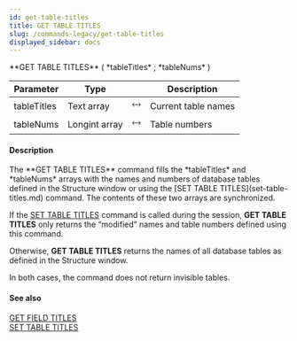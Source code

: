```yaml
---
id: get-table-titles
title: GET TABLE TITLES
slug: /commands-legacy/get-table-titles
displayed_sidebar: docs
---
```


<!--REF #_command_.GET TABLE TITLES.Syntax-->**GET TABLE TITLES** ( *tableTitles* ; *tableNums* )<!-- END REF-->
<!--REF #_command_.GET TABLE TITLES.Params-->
| Parameter | Type |  | Description |
| --- | --- | --- | --- |
| tableTitles | Text array | &#x1F858; | Current table names |
| tableNums | Longint array | &#x1F858; | Table numbers |

<!-- END REF-->

#### Description 

<!--REF #_command_.GET TABLE TITLES.Summary-->The **GET TABLE TITLES** command fills the *tableTitles* and *tableNums* arrays with the names and numbers of database tables defined in the Structure window or using the [SET TABLE TITLES](set-table-titles.md) command.<!-- END REF--> The contents of these two arrays are synchronized.

If the [SET TABLE TITLES](set-table-titles.md) command is called during the session, **GET TABLE TITLES** only returns the “modified” names and table numbers defined using this command. 

Otherwise, **GET TABLE TITLES** returns the names of all database tables as defined in the Structure window. 

In both cases, the command does not return invisible tables. 

#### See also 

[GET FIELD TITLES](get-field-titles.md)  
[SET TABLE TITLES](set-table-titles.md)  